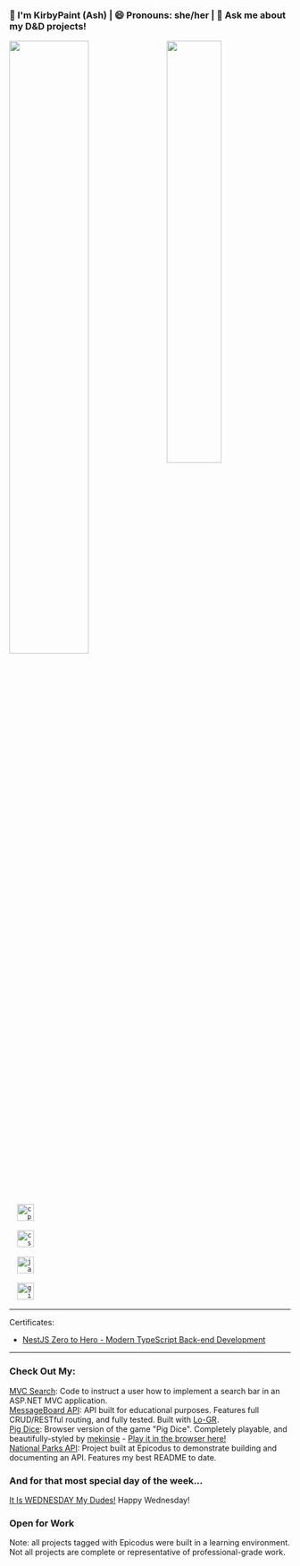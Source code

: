 ### 👋 I'm KirbyPaint (Ash) | 😄 Pronouns: she/her | 💬 Ask me about my D&D projects!

<!-- ### Currently working on:
<img src="https://cdn.discordapp.com/attachments/799876599372840964/842447775345410088/rednote.png" alt="rednote" width="30"><img src="https://media.discordapp.net/attachments/799876599372840964/842448420555063356/bluenote.png" alt="bluenote" width="30"><img src="https://cdn.discordapp.com/attachments/799876599372840964/842447775345410088/rednote.png" alt="rednote" width="30"><img src="https://media.discordapp.net/attachments/799876599372840964/842448420555063356/bluenote.png" alt="bluenote" width="30"><img src="https://cdn.discordapp.com/attachments/799876599372840964/842447775345410088/rednote.png" alt="rednote" width="30"><img src="https://media.discordapp.net/attachments/799876599372840964/842448420555063356/bluenote.png" alt="bluenote" width="30"><img src="https://cdn.discordapp.com/attachments/799876599372840964/842447775345410088/rednote.png" alt="rednote" width="30"><img src="https://media.discordapp.net/attachments/799876599372840964/842448420555063356/bluenote.png" alt="bluenote" width="30">  
<a href="https://github.com/KirbyPaint/beat-maker">Beat Maker</a>: A web-based application that allows the user to generate their own custom Beat Saber maps.  
Built as my independent capstone project at Epicodus. -->

<!-- <hr> -->

<div>
  <img style="display:inline-block" src="https://github-readme-stats.vercel.app/api//?username=KirbyPaint&show_icons=true&count_private=true&theme=radical" width="53%" /><img style="display:inline-block; float:right" src="https://github-readme-stats.vercel.app/api/top-langs/?username=KirbyPaint&layout=compact&theme=radical" width="44%"/>
</div>

<div img style="center">
<code>
  <img src="https://raw.githubusercontent.com/jmnote/z-icons/master/svg/cpp.svg" alt="cplusplus" width="30" />
</code>

<code>
  <img src="https://raw.githubusercontent.com/jmnote/z-icons/master/svg/csharp.svg" alt="csharp" width="30" />
</code>

<code>
  <img src="https://raw.githubusercontent.com/jmnote/z-icons/master/svg/javascript.svg" alt="javascript" width="30" />
</code>

<code>
  <img src="https://raw.githubusercontent.com/jmnote/z-icons/master/svg/git.svg" alt="git" width="30" />
</code>
</div>

<hr>
Certificates:
<ul>
  <li><a href="https://www.udemy.com/course/nestjs-zero-to-hero/">NestJS Zero to Hero - Modern TypeScript Back-end Development</a></li>  
</ul>
<hr>

### Check Out My:  
<a href="https://github.com/KirbyPaint/ToDoList_Search">MVC Search</a>: Code to instruct a user how to implement a search bar in an ASP.NET MVC application.  
<a href="https://github.com/KirbyPaint/MessageBoard.Solution">MessageBoard API</a>: API built for educational purposes. Features full CRUD/RESTful routing, and fully tested. Built with <a href="https://github.com/Lo-GR">Lo-GR</a>.  
<a href="https://github.com/KirbyPaint/EC-W4-pig-dice">Pig Dice</a>: Browser version of the game "Pig Dice". Completely playable, and beautifully-styled by <a href="https://github.com/mekinsie">mekinsie</a> - <a href="https://mekinsie.github.io/pig-dice/">Play it in the browser here!</a>  
<a href="https://github.com/KirbyPaint/NationalParksAPI.Solution">National Parks API</a>: Project built at Epicodus to demonstrate building and documenting an API. Features my best README to date.  

### And for that most special day of the week...
<a href="https://kirbypaint.github.io/wednesday/">It Is WEDNESDAY My Dudes!</a> Happy Wednesday!  

### Open for Work  
Note: all projects tagged with Epicodus were built in a learning environment. Not all projects are complete or representative of professional-grade work.

<!--
**KirbyPaint/KirbyPaint** is a ✨ _special_ ✨ repository because its `README.md` (this file) appears on your GitHub profile.

Here are some ideas to get you started:

- 🔭 I’m currently working on ...
- 🌱 I’m currently learning ...
- 👯 I’m looking to collaborate on ...
- 🤔 I’m looking for help with ...
- 💬 Ask me about ...
- 📫 How to reach me: ...
- 😄 Pronouns: ...
- ⚡ Fun fact: ...
-->
